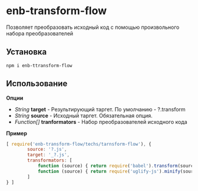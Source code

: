 # enb-transform-flow

Позволяет преобразовать исходный код с помощью произвольного набора преобразователей

## Установка

``` npm i enb-ttransform-flow ```

## Использование 

**Опции**

* *String* **target** - Результирующий таргет. По умолчанию - ?.transform
* *String* **source** - Исходный таргет. Обязательная опция.
* *Function[]* **tranformators** - Набор преобразователей исходного кода

**Пример**

```javascript
[ require('enb-transform-flow/techs/tarnsform-flow'), {
		source: '?.js',
		target: '_?.js',
		transformators: [
			function (source) { return require('babel').transform(source).code; },
			function (source) { return require('uglify-js').minify(source).code; }
		]
} ]
```
